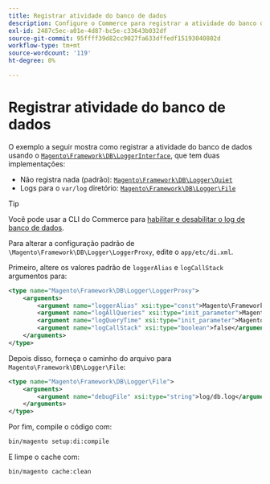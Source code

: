```yaml
---
title: Registrar atividade do banco de dados
description: Configure o Commerce para registrar a atividade do banco de dados usando a interface do Logger.
exl-id: 2487c5ec-a01e-4d87-bc5e-c33643b032df
source-git-commit: 95ffff39d82cc9027fa633dffedf15193040802d
workflow-type: tm+mt
source-wordcount: '119'
ht-degree: 0%

---
```


# Registrar atividade do banco de dados

O exemplo a seguir mostra como registrar a atividade do banco de dados usando o [`Magento\Framework\DB\LoggerInterface`][interface], que tem duas implementações:

- Não registra nada (padrão): [`Magento\Framework\DB\Logger\Quiet`][quiet]
- Logs para o `var/log` diretório: [`Magento\Framework\DB\Logger\File`][file]

>[!TIP]
>
>Você pode usar a CLI do Commerce para [habilitar e desabilitar o log de banco de dados](../cli/enable-logging.md#database-logging).

Para alterar a configuração padrão de `\Magento\Framework\DB\Logger\LoggerProxy`, edite o `app/etc/di.xml`.

Primeiro, altere os valores padrão de `loggerAlias` e `logCallStack` argumentos para:

```xml
<type name="Magento\Framework\DB\Logger\LoggerProxy">
    <arguments>
        <argument name="loggerAlias" xsi:type="const">Magento\Framework\DB\Logger\LoggerProxy::LOGGER_ALIAS_FILE</argument>
        <argument name="logAllQueries" xsi:type="init_parameter">Magento\Framework\Config\ConfigOptionsListConstants::CONFIG_PATH_DB_LOGGER_LOG_EVERYTHING</argument>
        <argument name="logQueryTime" xsi:type="init_parameter">Magento\Framework\Config\ConfigOptionsListConstants::CONFIG_PATH_DB_LOGGER_QUERY_TIME_THRESHOLD</argument>
        <argument name="logCallStack" xsi:type="boolean">false</argument>
    </arguments>
</type>
```

Depois disso, forneça o caminho do arquivo para `Magento\Framework\DB\Logger\File`:

```xml
<type name="Magento\Framework\DB\Logger\File">
    <arguments>
        <argument name="debugFile" xsi:type="string">log/db.log</argument>
    </arguments>
</type>
```

Por fim, compile o código com:

```bash
bin/magento setup:di:compile
```

E limpe o cache com:

```bash
bin/magento cache:clean
```

<!-- link definitions -->

[file]: https://github.com/magento/magento2/blob/2.4/lib/internal/Magento/Framework/DB/Logger/File.php
[interface]: https://github.com/magento/magento2/blob/2.4/lib/internal/Magento/Framework/DB/LoggerInterface.php
[quiet]: https://github.com/magento/magento2/blob/2.4/lib/internal/Magento/Framework/DB/Logger/Quiet.php

